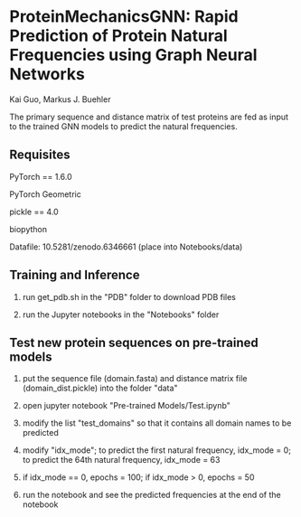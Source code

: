 # ProteinMechanicsGNN: Rapid Prediction of Protein Natural Frequencies using Graph Neural Networks

Kai Guo, Markus J. Buehler

The primary sequence and distance matrix of test proteins are fed as input to the trained GNN models to predict the natural frequencies.

## Requisites

PyTorch == 1.6.0

PyTorch Geometric

pickle == 4.0

biopython

Datafile: 10.5281/zenodo.6346661 (place into Notebooks/data)

## Training and Inference

1. run get_pdb.sh in the "PDB" folder to download PDB files

2. run the Jupyter notebooks in the "Notebooks" folder

## Test new protein sequences on pre-trained models

1. put the sequence file (domain.fasta) and distance matrix file (domain_dist.pickle) into the folder "data"

2. open jupyter notebook "Pre-trained Models/Test.ipynb"
 
3. modify the list "test_domains" so that it contains all domain names to be predicted

4. modify "idx_mode"; to predict the first natural frequency, idx_mode = 0; to predict the 64th natural frequency, idx_mode = 63

5. if idx_mode == 0, epochs = 100; if idx_mode > 0, epochs = 50

6. run the notebook and see the predicted frequencies at the end of the notebook
